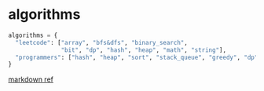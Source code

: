 # algorithms

```python
algorithms = {
  "leetcode": ["array", "bfs&dfs", "binary_search",
               "bit", "dp", "hash", "heap", "math", "string"],
  "programmers": ["hash", "heap", "sort", "stack_queue", "greedy", "dp" "2020_Kakao", "2021_Kakao", "weekly challenge"]
}
```

[markdown ref](https://gist.github.com/ihoneymon/652be052a0727ad59601)
